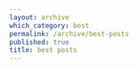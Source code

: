```yaml
---
layout: archive
which_category: best
permalink: /archive/best-posts
published: true
title: best posts
---
```

